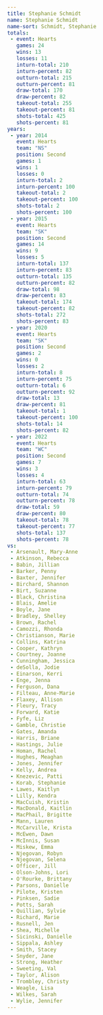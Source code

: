 ```yaml
---
title: Stephanie Schmidt
name: Stephanie Schmidt
name-sort: Schmidt, Stephanie
totals:
 - event: Hearts
   games: 24
   wins: 13
   losses: 11
   inturn-total: 210
   inturn-percent: 82
   outturn-total: 215
   outturn-percent: 81
   draw-total: 170
   draw-percent: 82
   takeout-total: 255
   takeout-percent: 81
   shots-total: 425
   shots-percent: 81
years:
 - year: 2014
   event: Hearts
   team: "NS"
   position: Second
   games: 1
   wins: 1
   losses: 0
   inturn-total: 2
   inturn-percent: 100
   takeout-total: 2
   takeout-percent: 100
   shots-total: 2
   shots-percent: 100
 - year: 2015
   event: Hearts
   team: "SK"
   position: Second
   games: 14
   wins: 9
   losses: 5
   inturn-total: 137
   inturn-percent: 83
   outturn-total: 135
   outturn-percent: 82
   draw-total: 98
   draw-percent: 83
   takeout-total: 174
   takeout-percent: 82
   shots-total: 272
   shots-percent: 83
 - year: 2020
   event: Hearts
   team: "SK"
   position: Second
   games: 2
   wins: 0
   losses: 2
   inturn-total: 8
   inturn-percent: 75
   outturn-total: 6
   outturn-percent: 92
   draw-total: 13
   draw-percent: 81
   takeout-total: 1
   takeout-percent: 100
   shots-total: 14
   shots-percent: 82
 - year: 2022
   event: Hearts
   team: "WC"
   position: Second
   games: 7
   wins: 3
   losses: 4
   inturn-total: 63
   inturn-percent: 79
   outturn-total: 74
   outturn-percent: 78
   draw-total: 59
   draw-percent: 80
   takeout-total: 78
   takeout-percent: 77
   shots-total: 137
   shots-percent: 78
vs:
 - Arsenault, Mary-Anne
 - Atkinson, Rebecca
 - Babin, Jillian
 - Barker, Penny
 - Baxter, Jennifer
 - Birchard, Shannon
 - Birt, Suzanne
 - Black, Christina
 - Blais, Amelie
 - Boyle, Jane
 - Bradley, Shelley
 - Brown, Rachel
 - Camozzi, Rhonda
 - Christianson, Marie
 - Collins, Katrina
 - Cooper, Kathryn
 - Courtney, Joanne
 - Cunningham, Jessica
 - deSolla, Jodie
 - Einarson, Kerri
 - Enge, Jenna
 - Ferguson, Dana
 - Filteau, Anne-Marie
 - Flaxey, Allison
 - Fleury, Tracy
 - Forward, Katie
 - Fyfe, Liz
 - Gamble, Christie
 - Gates, Amanda
 - Harris, Briane
 - Hastings, Julie
 - Homan, Rachel
 - Hughes, Meaghan
 - Jones, Jennifer
 - Kelly, Andrea
 - Knezevic, Patti
 - Korab, Stephanie
 - Lawes, Kaitlyn
 - Lilly, Kendra
 - MacCuish, Kristin
 - MacDonald, Kaitlin
 - MacPhail, Brigitte
 - Mann, Lauren
 - McCarville, Krista
 - McEwen, Dawn
 - McInnis, Susan
 - Miskew, Emma
 - Njegovan, Robyn
 - Njegovan, Selena
 - Officer, Jill
 - Olson-Johns, Lori
 - O'Rourke, Brittany
 - Parsons, Danielle
 - Pilote, Kristen
 - Pinksen, Sadie
 - Potts, Sarah
 - Quillian, Sylvie
 - Richard, Marie
 - Rusnell, Jen
 - Shea, Michelle
 - Sicinski, Danielle
 - Sippala, Ashley
 - Smith, Stacey
 - Snyder, Jane
 - Strong, Heather
 - Sweeting, Val
 - Taylor, Alison
 - Trombley, Christy
 - Weagle, Lisa
 - Wilkes, Sarah
 - Wylie, Jennifer
---
```

